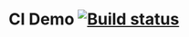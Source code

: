 # CI Demo [![Build status](https://ci.appveyor.com/api/projects/status/xo4h2gkpb5o808b0?svg=true)](https://ci.appveyor.com/project/PetrIvChe/cisettings)
